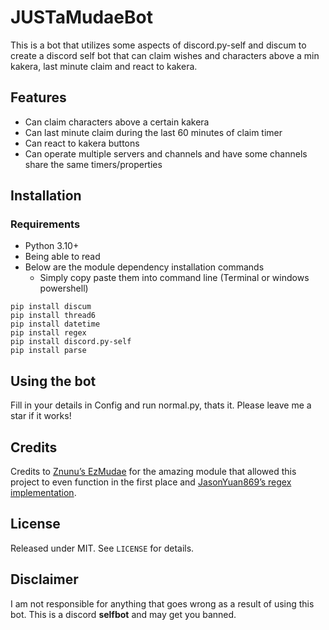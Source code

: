 # JUSTaMudaeBot

This is a bot that utilizes some aspects of discord.py-self and discum to create a discord self bot that can claim wishes and characters above a min kakera, last minute claim and react to kakera. 

## Features
- Can claim characters above a certain kakera 
- Can last minute claim during the last 60 minutes of claim timer
- Can react to kakera buttons
- Can operate multiple servers and channels and have some channels share the same timers/properties

## Installation

### Requirements

- Python 3.10+
- Being able to read
- Below are the module dependency installation commands
  - Simply copy paste them into command line (Terminal or windows powershell)

```pip install discord.py-self
pip install discum
pip install thread6
pip install datetime
pip install regex
pip install discord.py-self
pip install parse
```
## Using the bot

Fill in your details in Config and run normal.py, thats it. Please leave me a star if it works!

## Credits

Credits to [Znunu’s EzMudae](https://github.com/Znunu/EzMudae) for the amazing module that allowed this project to even function in the first place and [JasonYuan869’s regex implementation](https://github.com/JasonYuan869/AutoWaifuClaimerV3).

## License

Released under MIT. See `LICENSE` for details.

## Disclaimer

I am not responsible for anything that goes wrong as a result of using this bot. This is a discord **selfbot** and may get you banned.

